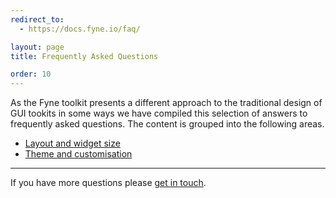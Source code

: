 ```yaml
---
redirect_to:
  - https://docs.fyne.io/faq/

layout: page
title: Frequently Asked Questions

order: 10
---
```

As the Fyne toolkit presents a different approach to the traditional design of GUI tookits in some ways
we have compiled this selection of answers to frequently asked questions.
The content is grouped into the following areas.

* [Layout and widget size](/faq/layout)
* [Theme and customisation](/faq/theme)

---


If you have more questions please [get in touch](https://fyne.io/support/).
